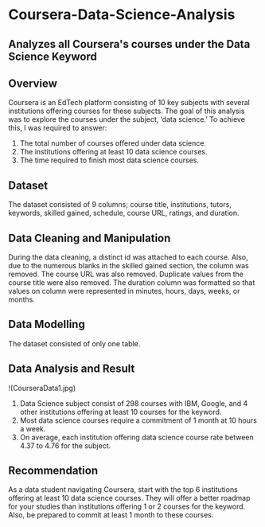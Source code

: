 # Coursera-Data-Science-Analysis
Analyzes all Coursera's courses under the Data Science Keyword
--------------
## Overview
Coursera is an EdTech platform consisting of 10 key subjects with several institutions offering courses for these subjects. 
The goal of this analysis was to explore the courses under the subject, ‘data science.’ 
To achieve this, I was required to answer:
1.	The total number of courses offered under data science.
2.	The institutions offering at least 10 data science courses.
3.	The time required to finish most data science courses.

## Dataset
The dataset consisted of 9 columns; course title, institutions, tutors, keywords, skilled gained, schedule, course URL, ratings, and duration.

## Data Cleaning and Manipulation
During the data cleaning, a distinct id was attached to each course. Also, due to the numerous blanks in the skilled gained section, the column was removed. The course URL was also removed. Duplicate values from the course title were also removed. The duration column was formatted so that values on column were represented in minutes, hours, days, weeks, or months.

## Data Modelling
The dataset consisted of only one table. 

## Data Analysis and Result
!(CourseraData1.jpg)

1.	Data Science subject consist of 298 courses with IBM, Google, and 4 other institutions offering at least 10 courses for the keyword. 
2.	Most data science courses require a commitment of 1 month at 10 hours a week. 
3.	On average, each institution offering data science course rate between 4.37 to 4.76 for the subject.

## Recommendation
As a data student navigating Coursera, start with the top 6 institutions offering at least 10 data science courses. They will offer a better roadmap for your studies than institutions offering 1 or 2 courses for the keyword.
Also, be prepared to commit at least 1 month to these courses. 

